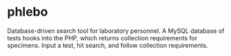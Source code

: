 # phlebo
Database-driven search tool for laboratory personnel.
A MySQL database of tests hooks into the PHP, which returns collection requirements for specimens. Input a test, hit search, and follow collection requirements.
